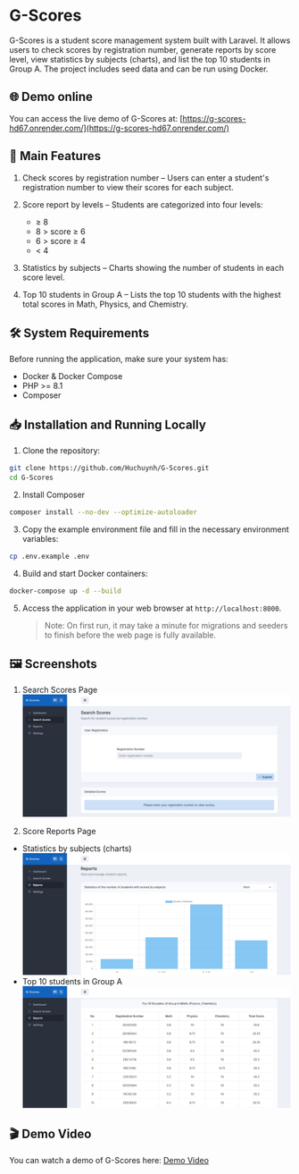 # G-Scores

G-Scores is a student score management system built with Laravel. It allows users to check scores by registration number, generate reports by score level, view statistics by subjects (charts), and list the top 10 students in Group A. The project includes seed data and can be run using Docker.

## 🌐 Demo online

You can access the live demo of G-Scores at: [https://g-scores-hd67.onrender.com/](https://g-scores-hd67.onrender.com/)

## 🚀 Main Features

1. Check scores by registration number – Users can enter a student's registration number to view their scores for each subject.

2. Score report by levels – Students are categorized into four levels:

    - ≥ 8
    - 8 > score ≥ 6
    - 6 > score ≥ 4
    - < 4

3. Statistics by subjects – Charts showing the number of students in each score level.

4. Top 10 students in Group A – Lists the top 10 students with the highest total scores in Math, Physics, and Chemistry.

## 🛠️ System Requirements

Before running the application, make sure your system has:

-   Docker & Docker Compose
-   PHP >= 8.1
-   Composer

## 📥 Installation and Running Locally

1. Clone the repository:

```bash
git clone https://github.com/Huchuynh/G-Scores.git
cd G-Scores
```

2. Install Composer

```bash
composer install --no-dev --optimize-autoloader
```

3. Copy the example environment file and fill in the necessary environment variables:

```bash
cp .env.example .env
```

4. Build and start Docker containers:

```bash
docker-compose up -d --build
```

5. Access the application in your web browser at `http://localhost:8000`.
    > Note: On first run, it may take a minute for migrations and seeders to finish before the web page is fully available.

## 🖼️ Screenshots

1. Search Scores Page
   ![Search Scores Page](screenshots/search-scores.png)

2. Score Reports Page

-   Statistics by subjects (charts)
    ![Score Reports Page](screenshots/reports-1.png)
-   Top 10 students in Group A
    ![Top 10 students in Group A](screenshots/reports-2.png)

## 🎬 Demo Video

You can watch a demo of G-Scores here: [Demo Video](https://youtu.be/HGZFCD9uzv8)


